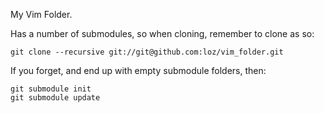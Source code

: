 My Vim Folder.

Has a number of submodules, so when cloning, remember to clone as so:

    git clone --recursive git://git@github.com:loz/vim_folder.git

If you forget, and end up with empty submodule folders, then:

    git submodule init
    git submodule update
